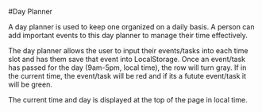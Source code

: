 #Day Planner

A day planner is used to keep one organized on a daily basis.  A person can add important events to this day planner to manage their time effectively.

The day planner allows the user to input their events/tasks into each time slot and has them save that event into LocalStorage.  Once an event/task has passed for the day (9am-5pm, local time), the row will turn gray.  If in the current time, the event/task will be red and if its a futute event/task it will be green.

The current time and day is displayed at the top of the page in local time.